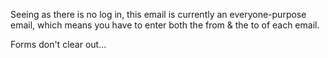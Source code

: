 Seeing as there is no log in, this email is currently an everyone-purpose email,
which means you have to enter both the from & the to of each email.

Forms don't clear out...
